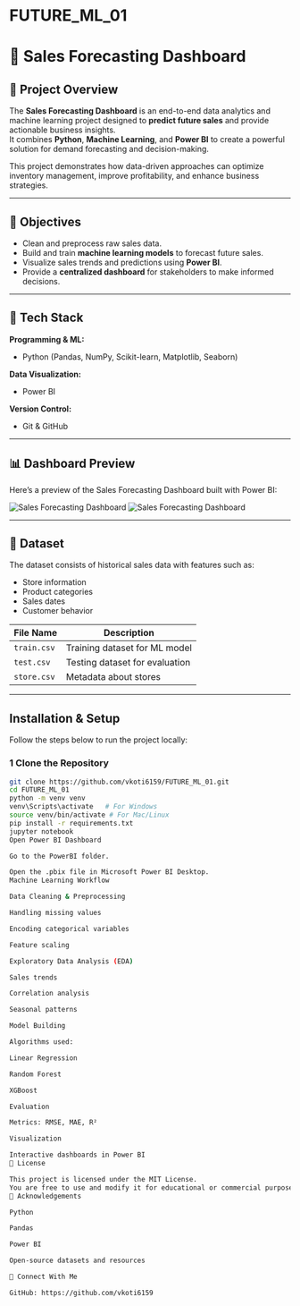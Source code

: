 # FUTURE_ML_01
# 🛒 Sales Forecasting Dashboard

## 📌 Project Overview
The **Sales Forecasting Dashboard** is an end-to-end data analytics and machine learning project designed to **predict future sales** and provide actionable business insights.  
It combines **Python**, **Machine Learning**, and **Power BI** to create a powerful solution for demand forecasting and decision-making.

This project demonstrates how data-driven approaches can optimize inventory management, improve profitability, and enhance business strategies.

---

## 🎯 Objectives
- Clean and preprocess raw sales data.
- Build and train **machine learning models** to forecast future sales.
- Visualize sales trends and predictions using **Power BI**.
- Provide a **centralized dashboard** for stakeholders to make informed decisions.

---


## 🚀 Tech Stack
**Programming & ML:**
- Python (Pandas, NumPy, Scikit-learn, Matplotlib, Seaborn)

**Data Visualization:**
- Power BI

**Version Control:**
- Git & GitHub

---

## 📊 Dashboard Preview



Here’s a preview of the Sales Forecasting Dashboard built with Power BI:

![Sales Forecasting Dashboard](PowerBI/forecast.png)
![Sales Forecasting Dashboard](https://github.com/vkoti6159/FUTURE_ML_01/blob/main/PowerBI/forecast.png?raw=true)


---

## 📂 Dataset
The dataset consists of historical sales data with features such as:
- Store information
- Product categories
- Sales dates
- Customer behavior

| File Name     | Description                   |
|---------------|-------------------------------|
| `train.csv`   | Training dataset for ML model |
| `test.csv`    | Testing dataset for evaluation|
| `store.csv`   | Metadata about stores         |

---

##  Installation & Setup
Follow the steps below to run the project locally:

### **1️ Clone the Repository**
```bash
git clone https://github.com/vkoti6159/FUTURE_ML_01.git
cd FUTURE_ML_01
python -m venv venv
venv\Scripts\activate   # For Windows
source venv/bin/activate # For Mac/Linux
pip install -r requirements.txt
jupyter notebook
Open Power BI Dashboard

Go to the PowerBI folder.

Open the .pbix file in Microsoft Power BI Desktop.
Machine Learning Workflow

Data Cleaning & Preprocessing

Handling missing values

Encoding categorical variables

Feature scaling

Exploratory Data Analysis (EDA)

Sales trends

Correlation analysis

Seasonal patterns

Model Building

Algorithms used:

Linear Regression

Random Forest

XGBoost

Evaluation

Metrics: RMSE, MAE, R²

Visualization

Interactive dashboards in Power BI
📜 License

This project is licensed under the MIT License.
You are free to use and modify it for educational or commercial purposes with proper attribution.
🙌 Acknowledgements

Python

Pandas

Power BI

Open-source datasets and resources

🌟 Connect With Me

GitHub: https://github.com/vkoti6159

